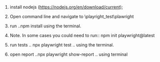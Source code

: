 1. install nodejs (https://nodejs.org/en/download/current);

2. Open command line and navigate to <yourDir>\playright_test\plawright

3. run ..npm install using the terminal.

4. Note. In some cases you could need to run:: npm init playwright@latest

5. run tests .. npx playwright test .. using the terminal.

6. open report ..npx playwright show-report .. using terminal
